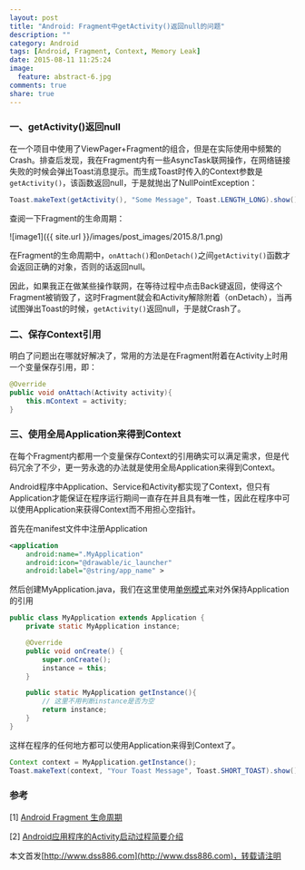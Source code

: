 ```yaml
---
layout: post
title: "Android: Fragment中getActivity()返回null的问题"
description: ""
category: Android
tags: [Android, Fragment, Context, Memory Leak]
date: 2015-08-11 11:25:24
image:
  feature: abstract-6.jpg
comments: true
share: true
---
```


### 一、getActivity()返回null

在一个项目中使用了ViewPager+Fragment的组合，但是在实际使用中频繁的Crash。排查后发现，我在Fragment内有一些AsyncTask联网操作，在网络链接失败的时候会弹出Toast消息提示。而生成Toast时传入的Context参数是`getActivity()`，该函数返回null，于是就抛出了NullPointException：

~~~java
Toast.makeText(getActivity(), "Some Message", Toast.LENGTH_LONG).show();
~~~

查阅一下Fragment的生命周期：

![image1]({{ site.url }}/images/post_images/2015.8/1.png)

在Fragment的生命周期中，`onAttach()`和`onDetach()`之间`getActivity()`函数才会返回正确的对象，否则的话返回null。

因此，如果我正在做某些操作联网，在等待过程中点击Back键返回，使得这个Fragment被销毁了，这时Fragment就会和Activity解除附着（onDetach），当再试图弹出Toast的时候，`getActivity()`返回null，于是就Crash了。

### 二、保存Context引用

明白了问题出在哪就好解决了，常用的方法是在Fragment附着在Activity上时用一个变量保存引用，即：

~~~java
@Override
public void onAttach(Activity activity){
	this.mContext = activity;
}
~~~

### 三、使用全局Application来得到Context

在每个Fragment内都用一个变量保存Context的引用确实可以满足需求，但是代码冗余了不少，更一劳永逸的办法就是使用全局Application来得到Context。

Android程序中Application、Service和Activity都实现了Context，但只有Application才能保证在程序运行期间一直存在并且具有唯一性，因此在程序中可以使用Application来获得Context而不用担心空指针。

首先在manifest文件中注册Application

~~~xml
<application
	android:name=".MyApplication"
	android:icon="@drawable/ic_launcher"
	android:label="@string/app_name" >
~~~

然后创建MyApplication.java，我们在这里使用[单例模式](https://zh.wikipedia.org/zh/%E5%8D%95%E4%BE%8B%E6%A8%A1%E5%BC%8F)来对外保持Application的引用

~~~java
public class MyApplication extends Application {
	private static MyApplication instance;

	@Override
	public void onCreate() {
		super.onCreate();
		instance = this;
	}

	public static MyApplication getInstance(){
		// 这里不用判断instance是否为空
		return instance;
	}
}
~~~

这样在程序的任何地方都可以使用Application来得到Context了。

~~~java
Context context = MyApplication.getInstance();
Toast.makeText(context, "Your Toast Message", Toast.SHORT_TOAST).show();
~~~

### 参考

[1] [Android Fragment 生命周期](http://www.cnblogs.com/purediy/p/3276545.html)

[2] [Android应用程序的Activity启动过程简要介绍](http://blog.csdn.net/luoshengyang/article/details/6685853)


本文首发[http://www.dss886.com](http://www.dss886.com)，转载请注明